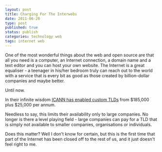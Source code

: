 ```yaml
--- 
layout: post 
title: Charging For The Interwebs
date: 2011-06-20
type: post 
published: true 
status: publish
categories: technology web
tags: internet web
---
```


One of the most wonderful things about the web and open source are that
all you need is a computer, an Internet connection, a domain name and a
text editor and you can host your own website. The Internet is a great
equaliser - a teenager in his/her bedroom truly can reach out to the
world with a service that is every bit as good as those created by
billion-dollar companies and maybe better.

Until now.

<!--more-->

In their infinite wisdom 
[ICANN has enabled custom TLDs](http://www.theregister.co.uk/2011/06/20/icann_expands_gtlds/ "ICANN opens the domain floodgates")
from $185,000 plus $25,000 per annum.

Needless to say, this limits their availability only to large companies.
No longer is there a level playing field - large companies can pay for a
TLD that is simply not available to smaller companies, organisations or
individuals.

Does this matter? Well I don't know for certain, but this is the first
time that part of the Internet has been closed off to the rest of us,
and it just doesn't feel right to me.

